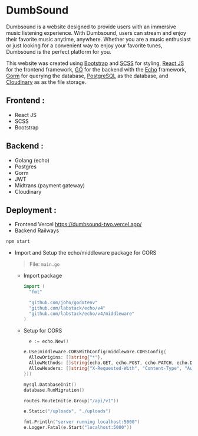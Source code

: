 # DumbSound

Dumbsound is a website designed to provide users with an immersive music listening experience. 
With Dumbsound, users can stream and enjoy their favorite music anytime, anywhere. Whether you are a music enthusiast or just looking for a convenient way to enjoy your favorite tunes, Dumbsound is the perfect platform for you.

This website was created using [Bootstrap](https://getbootstrap.com/) and [SCSS](https://sass-lang.com/) for styling, [React JS](https://react.dev/) for the frontend framework, [GO](https://go.dev/) for the backend with the [Echo](https://echo.labstack.com/) framework, [Gorm](https://gorm.io/) for querying the database, [PostgreSQL](https://postgresql.org/) as the database, and [Cloudinary](https://cloudinary.com/) as as the file storage.

## Frontend :
- React JS
- SCSS
- Bootstrap

## Backend :
- Golang (echo)
- Postgres
- Gorm
- JWT
- Midtrans (payment gateway)
- Cloudinary


## Deployment :
- Frontend Vercel https://dumbsound-two.vercel.app/
- Backend Railways

```bash
npm start
```

- Import and Setup the echo/middleware package for CORS

  > File: `main.go`

  - Import package

    ```go
    import (
      "fmt"

      "github.com/joho/godotenv"
      "github.com/labstack/echo/v4"
      "github.com/labstack/echo/v4/middleware"
    )
    ```

  - Setup for CORS

    ```go
	  e := echo.New()

    e.Use(middleware.CORSWithConfig(middleware.CORSConfig{
      AllowOrigins: []string{"*"},
      AllowMethods: []string{echo.GET, echo.POST, echo.PATCH, echo.DELETE},
      AllowHeaders: []string{"X-Requested-With", "Content-Type", "Authorization"},
    }))

    mysql.DatabaseInit()
    database.RunMigration()

    routes.RouteInit(e.Group("/api/v1"))

    e.Static("/uploads", "./uploads")

    fmt.Println("server running localhost:5000")
    e.Logger.Fatal(e.Start("localhost:5000"))
    ```
